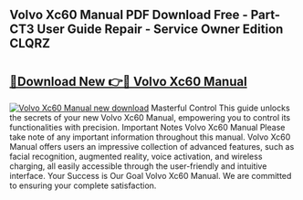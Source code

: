 ## Volvo Xc60 Manual PDF Download Free - Part-CT3 User Guide Repair - Service Owner Edition CLQRZ

# <h2><a href="http://bc81910.oget.top/?id=Volvo+Xc60+Manual">🔗Download New 👉🔴 Volvo Xc60 Manual</a></h2>

[![Volvo Xc60 Manual new download](https://i.imgur.com/5g1atiW.png)](http://bc81910.oget.top/?id=Volvo+Xc60+Manual)
Masterful Control This guide unlocks the secrets of your new Volvo Xc60 Manual, empowering you to control its functionalities with precision. Important Notes Volvo Xc60 Manual Please take note of any important information throughout this manual. Volvo Xc60 Manual offers users an impressive collection of advanced features, such as facial recognition, augmented reality, voice activation, and wireless charging, all easily accessible through the user-friendly and intuitive interface. Your Success is Our Goal Volvo Xc60 Manual. We are committed to ensuring your complete satisfaction.
